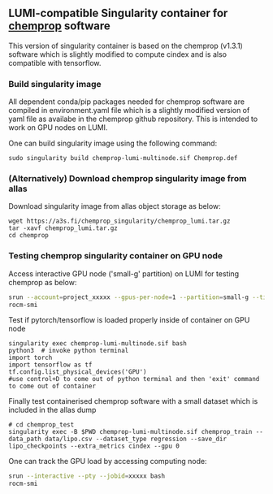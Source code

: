 ## LUMI-compatible Singularity container for [chemprop](https://github.com/chemprop/chemprop.git)  software
This version of singularity container is based on the chemprop (v1.3.1) software which is slightly modified to compute cindex and is also compatible with tensorflow.

### Build singularity image

All dependent conda/pip packages needed for chemprop software are  compiled in environment.yaml file which is a slightly modified version of yaml file as availabe in the chemprop github repository. This is intended to work on GPU nodes on LUMI.

One can build singularity image using the following command:

```
sudo singularity build chemprop-lumi-multinode.sif Chemprop.def 

```
### (Alternatively) Download chemprop singularity image from allas
Download singularity image from allas object storage as below:
```
wget https://a3s.fi/chemprop_singularity/chemprop_lumi.tar.gz
tar -xavf chemprop_lumi.tar.gz
cd chemprop
```

### Testing chemprop singularity container on GPU node

Access interactive GPU node ('small-g' partition) on LUMI for testing chemprop as below:

```bash
srun --account=project_xxxxx --gpus-per-node=1 --partition=small-g --time=02:30:00 --nodes=1  --pty bash
rocm-smi
```

Test if pytorch/tensorflow is loaded properly inside of container on GPU node

```
singularity exec chemprop-lumi-multinode.sif bash
python3  # invoke python terminal
import torch
import tensorflow as tf
tf.config.list_physical_devices('GPU')
#use control+D to come out of python terminal and then 'exit' command to come out of container

```

Finally test containerised chemprop software with a small dataset which is included in the allas dump

```
# cd chemprop_test
singularity exec -B $PWD chemprop-lumi-multinode.sif chemprop_train --data_path data/lipo.csv --dataset_type regression --save_dir lipo_checkpoints --extra_metrics cindex --gpu 0
```
One can track the GPU load by accessing computing node:
```bash
srun --interactive --pty --jobid=xxxxx bash
rocm-smi
```
